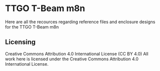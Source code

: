 
# TTGO T-Beam m8n
Here are all the recources regarding reference files and enclosure designs for the TTGO T-Beam m8n


## Licensing
Creative Commons Attribution 4.0 International License (CC BY 4.0)
All work here is licensed under the Creative Commons Attribution 4.0 International License.

